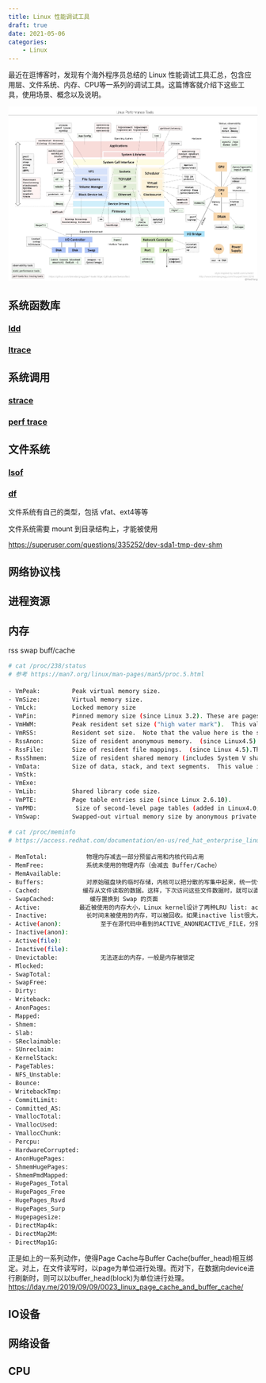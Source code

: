 ```yaml
---
title: Linux 性能调试工具
draft: true
date: 2021-05-06
categories: 
    - Linux
---
```


最近在逛博客时，发现有个海外程序员总结的 Linux 性能调试工具汇总，包含应用层、文件系统、内存、CPU等一系列的调试工具。这篇博客就介绍下这些工具，使用场景、概念以及说明。

![](assists/linux_performance_tools.png)

## 系统函数库

### [ldd](https://man7.org/linux/man-pages/man1/ldd.1.html)


### [ltrace](https://man7.org/linux/man-pages/man1/ltrace.1.html)


## 系统调用


### [strace](https://man7.org/linux/man-pages/man1/strace.1.html)


### [perf trace](https://man7.org/linux/man-pages/man1/perf-trace.1.html)


## 文件系统

### [lsof](https://man7.org/linux/man-pages/man8/lsof.8.html)


### [df](https://man7.org/linux/man-pages/man1/df.1.html)

文件系统有自己的类型，包括 vfat、ext4等等

文件系统需要 mount 到目录结构上，才能被使用

https://superuser.com/questions/335252/dev-sda1-tmp-dev-shm


## 网络协议栈


## 进程资源


## 内存

rss
swap
buff/cache

```bash
# cat /proc/238/status
# 参考 https://man7.org/linux/man-pages/man5/proc.5.html

- VmPeak:         Peak virtual memory size.
- VmSize:         Virtual memory size.
- VmLck:          Locked memory size
- VmPin:          Pinned memory size (since Linux 3.2). These are pages that can\'t be moved because something needs to directly access physical memory.
- VmHWM:          Peak resident set size ("high water mark").  This value is inaccurate; see /proc/[pid]/statm above.
- VmRSS:          Resident set size.  Note that the value here is the sum of RssAnon, RssFile, and RssShmem. This value is inaccurate; see /proc/[pid]/statm above.
- RssAnon:        Size of resident anonymous memory.  (since Linux4.5).  This value is inaccurate; see /proc/[pid]/statm above.
- RssFile:        Size of resident file mappings.  (since Linux 4.5).This value is inaccurate; see /proc/[pid]/statm above.
- RssShmem:       Size of resident shared memory (includes System V shared memory, mappings from tmpfs(5), and shared anonymous mappings).  (since Linux 4.5).
- VmData:         Size of data, stack, and text segments.  This value is inaccurate; see /proc/[pid]/statm above.
- VmStk:          
- VmExe:          
- VmLib:          Shared library code size.
- VmPTE:          Page table entries size (since Linux 2.6.10).
- VmPMD:           Size of second-level page tables (added in Linux4.0; removed in Linux 4.15).
- VmSwap:         Swapped-out virtual memory size by anonymous private pages; shmem swap usage is not included(since Linux 2.6.34).  This value is inaccurate; see /proc/[pid]/statm above.
```


```bash
# cat /proc/meminfo
# https://access.redhat.com/documentation/en-us/red_hat_enterprise_linux/6/html/deployment_guide/s2-proc-meminfo

- MemTotal:           物理内存减去一部分预留占用和内核代码占用
- MemFree:            系统未使用的物理内存（会减去 Buffer/Cache）
- MemAvailable:           
- Buffers:            对原始磁盘块的临时存储，内核可以把分散的写集中起来，统一优化磁盘的写入，比如可以把多次小的写合并成单次大的写等等。
- Cached:            缓存从文件读取的数据。这样，下次访问这些文件数据时，就可以直接从内存中快速获取，而不需要再次访问缓慢的磁盘。
- SwapCached:          缓存置换到 Swap 的页面
- Active:           最近被使用的内存大小，Linux kernel设计了两种LRU list: active list 和 inactive list, 刚访问过的页面放进active list，长时间未访问过的页面放进inactive list，这样从inactive list回收页面就变得简单了。内核线程kswapd会周期性地把active list中符合条件的页面移到inactive list中，这项转移工作是由`refill_inactive_zone()`完成的。
- Inactive:           长时间未被使用的内存，可以被回收。如果inactive list很大，表明在必要时可以回收的页面很多；而如果inactive list很小，说明可以回收的页面不多。
- Active(anon):           至于在源代码中看到的ACTIVE_ANON和ACTIVE_FILE，分别表示anonymous pages和file-backed pages。用户进程的内存页分为两种：与文件关联的内存（比如程序文件、数据文件所对应的内存页）和与文件无关的内存（比如进程的堆栈，用malloc申请的内存），前者称为file-backed pages，后者称为anonymous pages。File-backed pages在发生换页(page-in或page-out)时，是从它对应的文件读入或写出；anonymous pages在发生换页时，是对交换区进行读/写操作。
- Inactive(anon):         
- Active(file):           
- Inactive(file):         
- Unevictable:            无法逐出的内存，一般是内存被锁定
- Mlocked:              
- SwapTotal:          
- SwapFree:           
- Dirty:          
- Writeback:          
- AnonPages:          
- Mapped:         
- Shmem:          
- Slab:           
- SReclaimable:           
- SUnreclaim:         
- KernelStack:            
- PageTables:         
- NFS_Unstable:           
- Bounce:         
- WritebackTmp:           
- CommitLimit:            
- Committed_AS:           
- VmallocTotal:           
- VmallocUsed:            
- VmallocChunk:           
- Percpu:               
- HardwareCorrupted:          
- AnonHugePages:          
- ShmemHugePages:         
- ShmemPmdMapped:         
- HugePages_Total         
- HugePages_Free          
- HugePages_Rsvd          
- HugePages_Surp          
- Hugepagesize:           
- DirectMap4k:            
- DirectMap2M:            
- DirectMap1G:            
```


正是如上的一系列动作，使得Page Cache与Buffer Cache(buffer_head)相互绑定。对上，在文件读写时，以page为单位进行处理。而对下，在数据向device进行刷新时，则可以以buffer_head(block)为单位进行处理。
https://lday.me/2019/09/09/0023_linux_page_cache_and_buffer_cache/

## IO设备



## 网络设备


## CPU